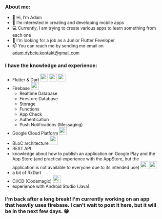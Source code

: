 ### About me:

- 👋 Hi, I’m Adam
- 👀 I’m interested in creating and developing mobile apps
- 💻 Currently, I am trying to create various apps to learn something from each one
- 🤩 I'm looking for a job as a Junior Flutter Feveloper
- 📫 You can reach me by sending me email on adam.dybcio.kontakt@gmail.com

 ### I have the knowledge and experience:
 - Flutter & Dart <img src="https://user-images.githubusercontent.com/68535467/176318655-91813e3b-40a7-4db0-994f-d193c75558b2.png" width="25" height="25">     <img src="https://user-images.githubusercontent.com/68535467/176318729-f4b12076-2fbf-447e-b245-fbfb56ce27f1.png" width="25" height="25">     <img src="https://user-images.githubusercontent.com/68535467/176319055-84dec271-a135-43b5-815f-a3c154d30b34.png" width="25" height="25">
 - Firebase <img src="https://user-images.githubusercontent.com/68535467/177568880-c78bb09a-3033-4faf-8254-8f2fd7a4a17d.png" width="25" height="25">
    - Realtime Database
    - Firestore Database
    - Storage
    - Functions
    - App Check
    - Authentication
    - Push Notifications (Messaging)
 - Google Cloud Platform <img src="https://user-images.githubusercontent.com/68535467/177568884-f16a31ec-f4bb-48bb-92b2-58964176d269.png" width="25" height="25">
 - BLoC architecture <img src="https://user-images.githubusercontent.com/68535467/177569784-a8944101-eaff-4412-afbd-a6c1d5badd55.png" width="25" height="30">
 - REST API
 - knowledge about how to publish an application on Google Play and the App Store (and practical experience with the AppStore, but the application is not available to everyone due to its intended use) <img src="https://user-images.githubusercontent.com/68535467/202287623-14714843-0f77-4156-89af-00180da2a3db.png" width="25" height="25"> <img src="https://user-images.githubusercontent.com/68535467/202287635-c69b0321-bc41-485a-a5d8-ee4fb2a7bacb.png" width="25" height="25">
 - a bit of RxDart
 - CI/CD (Codemagic) <img src="https://user-images.githubusercontent.com/68535467/202288034-694ecd91-a6a6-4f75-b0ee-69a5f6a1baba.png" width="25" height="25">
 - experience with Android Studio (Java)

### I'm back after a long break! I'm currently working on an app that heavily uses firebase. I can't wait to post it here, but it will be in the next few days. 😁
